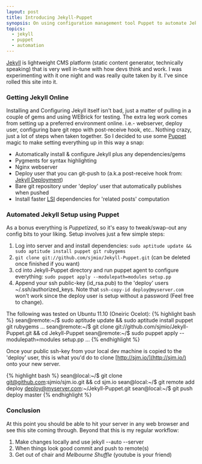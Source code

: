 ```yaml
---
layout: post
title: Introducing Jekyll-Puppet
synopsis: On using configuration management tool Puppet to automate Jekyll installations.
topics:
  - jekyll
  - puppet
  - automation
---
```

[Jekyll](http://jekyllrb.com/) is lightweight CMS platform (static content generator, technically speaking) that is very well in-tune with how devs think and work. I was experimenting with it one night and was really quite taken by it. I've since rolled this site into it.


### Getting Jekyll Online

Installing and Configuring Jekyll itself isn't bad, just a matter of pulling in a couple of gems and using WEBrick for testing.  The extra leg work comes from setting up a preferred environment online. i.e.- webserver, deploy user, configuring bare git repo with post-receive hook, etc..  Nothing crazy, just a lot of steps when taken together.  So I decided to use some [Puppet](http://docs.puppetlabs.com/) magic to make setting everything up in this way a snap:

* Automatically install &amp; configure Jekyll plus any dependencies/gems
* Pygments for syntax highlighting
* Nginx webserver
* Deploy user that you can git-push to (a.k.a post-receive hook from: [Jekyll Deployment](https://github.com/mojombo/jekyll/wiki/Deployment))
* Bare git repository under 'deploy' user that automatically publishes when pushed
* Install faster [LSI](http://en.wikipedia.org/wiki/Latent_semantic_indexing) dependencies for 'related posts' computation


### Automated Jekyll Setup using Puppet

As a bonus everything is _Puppetized_, so it's easy to tweak/swap-out any config bits to your liking. Setup involves just a few simple steps:

1. Log into server and and install dependencies:
   `sudo aptitude update && sudo aptitude install puppet git rubygems`
2. `git clone git://github.com/sjmio/Jekyll-Puppet.git` (can be deleted once finished if you want)
3. cd into Jekyll-Puppet directory and run puppet agent to configure everything:
   `sudo puppet apply --modulepath=modules setup.pp`
4. Append your ssh public-key (id_rsa.pub) to the 'deploy' users ~/.ssh/authorized_keys. Note that `ssh-copy-id deploy@myserver.com` won't work since the deploy user is setup without a password (Feel free to change).

The following was tested on Ubuntu 11.10 (Oneiric Ocelot):
{% highlight bash %}
sean@remote:~/$ sudo aptitude update && sudo aptitude install puppet git rubygems
...
sean@remote:~/$ git clone git://github.com/sjmio/Jekyll-Puppet.git && cd Jekyll-Puppet
sean@remote:~/$ sudo puppet apply --modulepath=modules setup.pp
...
{% endhighlight %}

Once your public ssh-key from your local dev machine is copied to the 'deploy' user, this is what you'd do to clone [http://sjm.io/](http://sjm.io/) onto your new server.

{% highlight bash %}
sean@local:~/$ git clone git@github.com:sjmio/sjm.io.git && cd sjm.io
sean@local:~/$ git remote add deploy deploy@myserver.com:~/Jekyll-Puppet.git
sean@local:~/$ git push deploy master
{% endhighlight %}

### Conclusion

At this point you should be able to hit your server in any web browser and see this site coming through.  Beyond that this is my regular workflow:

1. Make changes locally and use jekyll --auto --server
2. When things look good commit and push to remote(s)
3. Get out of chair and _Melbourne Shuffle_ (youtube is your friend)

